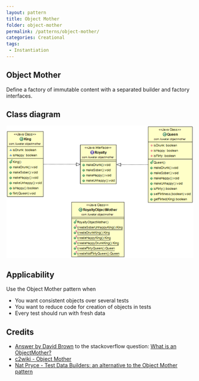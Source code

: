 ```yaml
---
layout: pattern
title: Object Mother
folder: object-mother
permalink: /patterns/object-mother/
categories: Creational
tags:
 - Instantiation
---
```


## Object Mother
Define a factory of immutable content with a separated builder and factory interfaces.

## Class diagram
![alt text](./etc/object-mother.png "Object Mother")

## Applicability
Use the Object Mother pattern when

* You want consistent objects over several tests
* You want to reduce code for creation of objects in tests
* Every test should run with fresh data

## Credits

* [Answer by David Brown](http://stackoverflow.com/questions/923319/what-is-an-objectmother) to the stackoverflow question: [What is an ObjectMother?](http://stackoverflow.com/questions/923319/what-is-an-objectmother)
* [c2wiki - Object Mother](http://c2.com/cgi/wiki?ObjectMother)
* [Nat Pryce - Test Data Builders: an alternative to the Object Mother pattern](http://www.natpryce.com/articles/000714.html)

